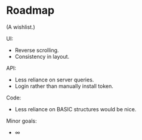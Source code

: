 # Roadmap
(A wishlist.)

UI:
* Reverse scrolling.
* Consistency in layout.

API:
* Less reliance on server queries.
* Login rather than manually install token.

Code:
* Less reliance on BASIC structures would be nice.

Minor goals:
* ∞